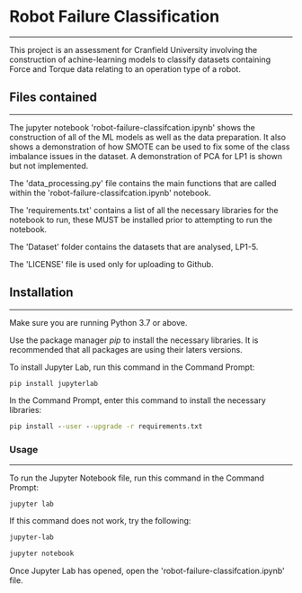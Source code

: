 # Robot Failure Classification
---
This project is an assessment for Cranfield University involving the construction of achine-learning models to classify datasets containing Force and Torque data relating to an operation type of a robot.

## Files contained
---

The jupyter notebook 'robot-failure-classifcation.ipynb' shows the construction of all of the ML models as well as the data preparation. It also shows a demonstration of how SMOTE can be used to fix some of the class imbalance issues in the dataset. A demonstration of PCA for LP1 is shown but not implemented.

The 'data_processing.py' file contains the main functions that are called within the 'robot-failure-classifcation.ipynb' notebook.

The 'requirements.txt' contains a list of all the necessary libraries for the notebook to run, these MUST be installed prior to attempting to run the notebook.

The 'Dataset' folder contains the datasets that are analysed, LP1-5.

The 'LICENSE' file is used only for uploading to Github.

## Installation
---

Make sure you are running Python 3.7 or above.

Use the package manager *pip* to install the necessary libraries. It is recommended that all packages are using their laters versions.

To install Jupyter Lab, run this command in the Command Prompt:

```cmd
pip install jupyterlab
```

In the Command Prompt, enter this command to install the necessary libraries:

```cmd
pip install --user --upgrade -r requirements.txt
```

### Usage
---
To run the Jupyter Notebook file, run this command in the Command Prompt:

```cmd
jupyter lab
```

If this command does not work, try the following:

```cmd
jupyter-lab
```

```cmd
jupyter notebook
```

Once Jupyter Lab has opened, open the 'robot-failure-classifcation.ipynb' file.